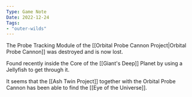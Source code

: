 ```yaml
---
Type: Game Note
Date: 2022-12-24
Tags:
- "outer-wilds"
---
```

The Probe Tracking Module of the [[Orbital Probe Cannon Project|Orbital Probe Cannon]] was destroyed and is now lost.

Found recently inside the Core of the [[Giant's Deep]] Planet by using a Jellyfish to get through it.

It seems that the [[Ash Twin Project]] together with the Orbital Probe Cannon has been able to find the [[Eye of the Universe]].